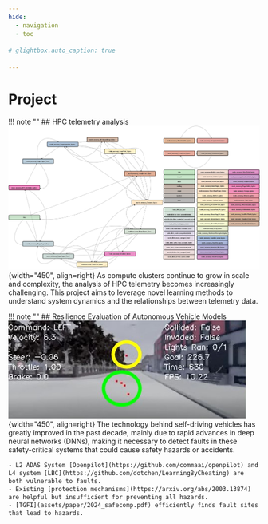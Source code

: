 ```yaml
---
hide:
  - navigation
  - toc

# glightbox.auto_caption: true

---
```

# Project

!!! note ""
    ## HPC telemetry analysis
    ![portrait](assets/project/sc_poster_graph.png){width="450", align=right}
    As compute clusters continue to grow in scale and complexity, the analysis of HPC telemetry becomes increasingly challenging. This project aims to leverage novel learning methods to understand system dynamics and the relationships between telemetry data.

!!! note ""
    ## Resilience Evaluation of Autonomous Vehicle Models
    ![portrait](assets/project/lbc_left_turn.jpg){width="450", align=right}
    The technology behind self-driving vehicles has greatly improved in the past decade, mainly due to rapid advances in deep neural networks (DNNs), making it necessary to detect faults in these safety-critical systems that could cause safety hazards or accidents.
    
    - L2 ADAS System [Openpilot](https://github.com/commaai/openpilot) and L4 system [LBC](https://github.com/dotchen/LearningByCheating) are both vulnerable to faults.
    - Existing [protection mechanisms](https://arxiv.org/abs/2003.13874) are helpful but insufficient for preventing all hazards.
    - [TGFI](assets/paper/2024_safecomp.pdf) efficiently finds fault sites that lead to hazards.
    
    


